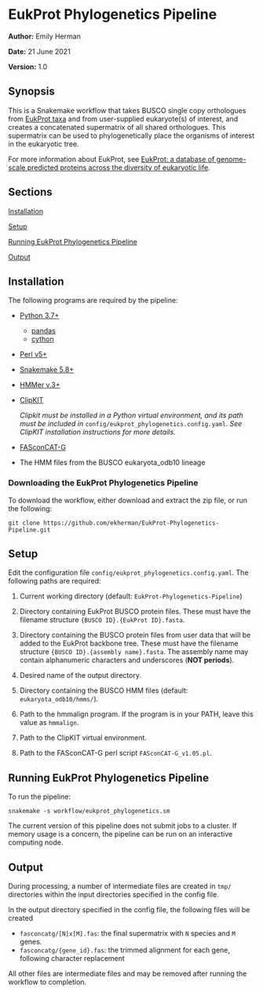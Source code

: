 # EukProt Phylogenetics Pipeline

**Author:** Emily Herman

**Date:** 21 June 2021

**Version:** 1.0

## Synopsis

This is a Snakemake workflow that takes BUSCO single copy orthologues
from [EukProt taxa](https://figshare.com/articles/dataset/EukProt_a_database_of_genome-scale_predicted_proteins_across_the_diversity_of_eukaryotic_life/12417881)
and from user-supplied eukaryote(s) of interest, and creates a concatenated
supermatrix of all shared orthologues. This supermatrix can be used to
phylogenetically place the organisms of interest in the eukaryotic tree.

For more information about EukProt, see [EukProt: a database of genome-scale predicted proteins across the diversity of eukaryotic life](https://www.biorxiv.org/content/10.1101/2020.06.30.180687v1.full.pdf).

## Sections

[Installation](#installation)

[Setup](#setup)

[Running EukProt Phylogenetics Pipeline](#running-eukprot-phylogenetics-pipeline)

[Output](#output)

## Installation

The following programs are required by the pipeline:
- [Python 3.7+](https://www.python.org/downloads/)
    - [pandas](https://pypi.org/project/pandas/)
    - [cython](https://pypi.org/project/Cython/)
- [Perl v5+](https://www.perl.org/)
- [Snakemake 5.8+](https://snakemake.readthedocs.io/en/stable/)
- [HMMer v.3+](http://hmmer.org/)
- [ClipKIT](https://jlsteenwyk.com/ClipKIT/)

    *Clipkit must be installed in a Python virtual environment, and its
path must be included in* `config/eukprot_phylogenetics.config.yaml`.
*See ClipKIT installation instructions for more details.*
- [FASconCAT-G](https://github.com/PatrickKueck/FASconCAT-G)
- The HMM files from the BUSCO eukaryota_odb10 lineage

### Downloading the EukProt Phylogenetics Pipeline

To download the workflow, either download and extract the zip file, or
run the following:

```
git clone https://github.com/ekherman/EukProt-Phylogenetics-Pipeline.git
```

## Setup

Edit the configuration file `config/eukprot_phylogenetics.config.yaml`.
The following paths are required:

1. Current working directory (default: `EukProt-Phylogenetics-Pipeline`)
2. Directory containing EukProt BUSCO protein files. These must have the
filename structure `{BUSCO ID}.{EukProt ID}.fasta`.
3. Directory containing the BUSCO protein files from user data that will
 be added to the EukProt backbone tree. These must have the filename
structure `{BUSCO ID}.{assembly name}.fasta`. The assembly name may
contain alphanumeric characters and underscores (**NOT periods**).
4. Desired name of the output directory.

5. Directory containing the BUSCO HMM files (default:
`eukaryota_odb10/hmms/`).
6. Path to the hmmalign program. If the program is in your PATH, leave
this value as `hmmalign`.
7. Path to the ClipKIT virtual environment.
8. Path to the FASconCAT-G perl script `FASconCAT-G_v1.05.pl`.

## Running EukProt Phylogenetics Pipeline

To run the pipeline:

```
snakemake -s workflow/eukprot_phylogenetics.sm
```

The current version of this pipeline does not submit jobs to a cluster.
If memory usage is a concern, the pipeline can be run on an interactive
computing node.

## Output

During processing, a number of intermediate files are created in `tmp/`
directories within the input directories specified in the config file.

In the output directory specified in the config file, the following files
will be created

 - `fasconcatg/[N]x[M].fas`: the final supermatrix with `N` species and
`M` genes.
- `fasconcatg/{gene_id}.fas`: the trimmed alignment for each gene,
following character replacement

All other files are intermediate files and may be removed after running
the workflow to completion.
